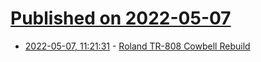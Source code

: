 # [Published on 2022-05-07](index.md)

* [2022-05-07, 11:21:31](https://news.ycombinator.com/item?id=31293668) - [Roland TR-808 Cowbell Rebuild](http://www.frisnit.com/roland-tr-808-cowbell-rebuild/)
